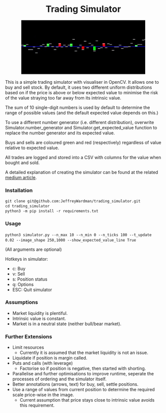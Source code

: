<div align="center">

# Trading Simulator

![](images/example.gif)

</div>

This is a simple trading simulator with visualiser in OpenCV. It allows one to buy and sell stock. By default, it uses two different uniform distributions based on if the price is above or below expected value to minimise the risk of the value straying too far away from its intrinsic value.

The sum of 10 single-digit numbers is used by default to determine the range of possible values (and the default expected value depends on this.)

To use a different number generator (i.e. different distribution), overwrite Simulator.number_generator and Simulator.get_expected_value function to replace the number generator and its expected value.

Buys and sells are coloured green and red (respectively) regardless of value relative to expected value.

All trades are logged and stored into a CSV with columns for the value when bought and sold.

A detailed explanation of creating the simulator can be found at the related [medium article](https://medium.com/@jeffreywardman/making-a-visual-trading-simulator-from-random-numbers-with-opencv-325ff545f4e7).

### Installation

```
git clone git@github.com:JeffreyWardman/trading_simulator.git
cd trading_simulator
python3 -m pip install -r requirements.txt
```

### Usage

`python3 simulator.py --n_max 10 --n_min 0 --n_ticks 100 --t_update 0.02 --image_shape 250,1000 --show_expected_value_line True`

(All arguments are optional)

Hotkeys in simulator:

- c: Buy
- v: Sell
- s: Position status
- q: Options
- ESC: Quit simulator

### Assumptions

- Market liquidity is plentiful.
- Intrinsic value is constant.
- Market is in a neutral state (neither bull/bear market).

### Further Extensions

- Limit resources
  - Currently it is assumed that the market liquidity is not an issue.
- Liquidate if position is margin called.
- Puts and calls (with leverage)
  - Factorise so if position is negative, then started with shorting.
- Parallelise and further optimisations to improve runtime, seperate the processes of ordering and the simulator itself.
- Better annotations (arrows, text) for buy, sell, settle positions.
- Use a range of values from current position to determine the required scale price-wise in the image.
  - Current assumption that price stays close to intrinsic value avoids this requirement.

